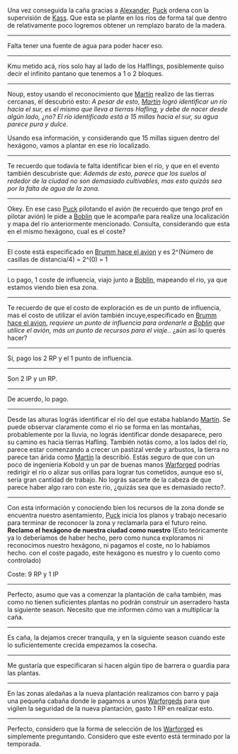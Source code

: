 Una vez conseguida la caña gracias a [Alexander](../../../!EVENTOS/NPC´s/Alexander.md), [Puck](Puck.md) ordena con la supervisión de [Kass](../../../Kmu/Kass/Kass.md).
Que esta se plante en los ríos de forma tal que dentro de relativamente poco logremos obtener un remplazo barato de la madera.

---
Falta tener una fuente de agua para poder hacer eso.

---

Kmu metido acá, ríos solo hay al lado de los Halflings, posiblemente quiso decir el infinito pantano que tenemos a 1 o 2 bloques.

---

Noup, estoy usando el reconocimiento que [Martín](../../../!EVENTOS/NPC´s/Martín.md) realizo de las tierras cercanas, él descubrió esto:
*A pesar de esto, [Martín](../../../!EVENTOS/NPC´s/Martín.md) logró identificar un río hacia el sur, es el mismo que lleva a tierras Hafling, y debe de nacer desde algún lado, ¿no?
El río identificado está a 15 millas hacia el sur, su agua parece pura y dulce.*

Usando esa información, y considerando que 15 millas siguen dentro del hexágono, vamos a plantar en ese río localizado. 

---

Te recuerdo que todavía te falta identificar bien el río, y que en el evento también descubriste que: *Además de esto, parece que los suelos al rededor de la ciudad no son demasiado cultivables, mas esto quizás sea por la falta de agua de la zona.*

---

Okey. En ese caso 
[Puck](Puck.md) pilotando el avión (te recuerdo que tengo prof en pilotar avión) le pide a [Boblin](../../../!EVENTOS/NPC´s/Boblin.md) que le acompañe para realize  una localización y mapa del río anteriormente mencionado. 
Consulta, considerando que esta en el mismo hexágono, cual es el coste?

---

El coste está especificado en [Brumm hace el avion](Brumm%20hace%20el%20avion.md) y es 2^(Número de casillas de distancia/4) = 2^(0) = 1

---

Lo pago, 1 coste de influencia, viajo junto a [Boblin](../../../!EVENTOS/NPC´s/Boblin.md), mapeando el rio,  ya que estamos viendo bien esa zona. 

--- 

Te recuerdo de que el costo de exploración es de un punto de influencia, mas el costo de utilizar el avión también incuye,especificado en [Brumm hace el avion](Brumm%20hace%20el%20avion.md), *requiere un punto de influencia para ordenarle a [Boblin](../../../!EVENTOS/NPC´s/Boblin.md) que utilice el avión, más un punto de recursos para el viaje.*.
¿aún así lo querés hacer?

---

Si, pago los 2 RP y el 1 punto de influencia.

---

Son 2 IP y un RP.

---

De acuerdo, lo pago.

--- 

Desde las alturas lográs identificar el río del que estaba hablando [Martín](../../../!EVENTOS/NPC´s/Martín.md). Se puede observar claramente como el río se forma en las montañas, probablemente por la lluvia, no lográs identificar donde desaparece, pero su camino es hacia tierras Hafling.
También notás como, a los lados del río, parece estar comenzando a crecer un pastizal verde y arbustos, la tierra no parece tan árida como [Martín](../../../!EVENTOS/NPC´s/Martín.md) la describió. 
Estás seguro de que con un poco de ingeniería Kobold y un par de buenas manos [Warforged](../../../../../Nova%20Spes/Recursos%20especiales%20y%20Assets%20del%20reino/Warforgeds.md) podrías redirigir el río o alizar sus orillas para lograr tus cometidos, aunque eso sí, sería gran cantidad de trabajo.
No lográs sacarte de la cabeza de que parece haber algo raro con este río, ¿quizás sea que es demasiado recto?.

--- 

Con esta información y conociendo bien los recursos de la zona donde se encuentra nuestro asentamiento, [Puck](Puck.md) inicia los planos y trabajo necesario para  terminar de reconocer la zona y reclamarla para el futuro reino.
**Reclamo el hexágono de nuestra ciudad como nuestro** (Esto teóricamente ya lo deberíamos de haber hecho, pero como nunca exploramos ni reconocimos nuestro hexágono, ni pagamos el coste, no lo habíamos hecho. con el coste pagado, este hexágono es nuestro y lo cuento como controlado)

Coste: 9 RP y 1 IP

---

Perfecto, asumo que vas a comenzar la plantación de caña también, mas como no tienen suficientes plantas no podrán construir un aserradero hasta la siguiente season.
Necesito que me informen cómo van a multiplicar la caña.

---

Es caña, la dejamos crecer tranquila, y en la siguiente season cuando este lo suficientemente crecida empezamos la cosecha.

---

Me gustaría que especificaran si hacen algún tipo de barrera o guardia para las plantas.

---

En las zonas aledañas a la nueva plantación realizamos con barro y paja una pequeña cabaña donde le pagamos a unos [Warforgeds](../../../../../Nova%20Spes/Recursos%20especiales%20y%20Assets%20del%20reino/Warforgeds.md) para que vigilen la seguridad de la nueva plantación, gasto 1 RP en realizar esto.

---

Perfecto, considero que la forma de selección de los [Warforged](../../../../../Nova%20Spes/Recursos%20especiales%20y%20Assets%20del%20reino/Warforgeds.md) es simplemente preguntando. Considero que este evento está terminado por la temporada.


